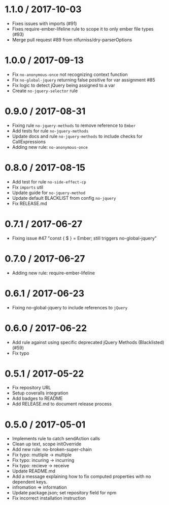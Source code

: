 
1.1.0 / 2017-10-03
==================

  * Fixes issues with imports (#91)
  * Fixes require-ember-lifeline rule to scope it to only ember file types (#93)
  * Merge pull request #89 from nlfurniss/dry-parserOptions

1.0.0 / 2017-09-13
==================

  * Fix `no-anonymous-once` not recognizing context function
  * Fix `no-global-jquery` returning false positive for var assignment #85
  * Fix logic to detect jQuery being assigned to a var
  * Create `no-jquery-selector` rule

0.9.0 / 2017-08-31
==================

  * Fixing rule `no-jquery-methods` to remove reference to `Ember`
  * Add tests for rule `no-jquery-methods`
  * Update docs and rule `no-jquery-methods` to include checks for CallExpressions
  * Adding new rule: `no-anonymous-once`

0.8.0 / 2017-08-15
==================

  * Add test for rule `no-side-effect-cp`
  * Fix `imports` util
  * Update guide for `no-jquery-method`
  * Update default BLACKLIST from config `no-jquery`
  * Fix RELEASE.md

0.7.1 / 2017-06-27
==================

  * Fixing issue #47 "const { $ } = Ember; still triggers no-global-jquery" 

0.7.0 / 2017-06-27
==================

  * Adding new rule: require-ember-lifeline

0.6.1 / 2017-06-23
==================

  * Fixing no-global-jquery to include references to `jQuery`

0.6.0 / 2017-06-22
==================

  * Add rule against using specific deprecated jQuery Methods (Blacklisted) (#59)
  * Fix typo


0.5.1 / 2017-05-22
==================

  * Fix repository URL
  * Setup coveralls integration
  * Add badges to README
  * Add RELEASE.md to document release process

0.5.0 / 2017-05-01
==================

  * Implements rule to catch sendAction calls
  * Clean up text, scope initOverride
  * Add new rule: no-broken-super-chain
  * Fix typo: mutliple -> multiple
  * Fix typo: incuring -> incurring
  * Fix typo: recieve -> receive
  * Update README.md
  * Add a message explaining how to fix computed properties with no dependent keys.
  * infromation => information
  * Update package.json; set repository field for npm
  * Fix incorrect installation instruction
	
